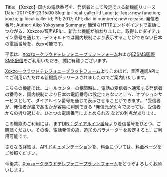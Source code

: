 Title: 【Xoxzo】国内の電話番号を、発信者として設定できる新機能リリース
Date: 2017-08-23 15:00
Slug: jp-local-caller-id
Lang: ja
Tags: new function; xoxzo; jp local caller id; PR; 2017; API; dial in numbers; new release; 発信者番号;
Author: Aiko Yokoyama
Summary: 簡潔なHTTPエンドポイントで電話につながる、Xoxzoの音声APIに、新たな機能が加わりました。取得したダイアルイン番号を通じて、デフォルトでは国内規制により表示することができない日本の電話番号を、表示可能です。

平素は、[Xoxzoークラウドテレフォニープラットフォーム](https://www.xoxzo.com/ja/)および[EZSMS国際SMS配信](https://www.ezsms.biz/ja/)をご利用いただき、誠に有難うございます。

[Xoxzoークラウドテレフォニープラットフォーム](https://www.xoxzo.com/ja/)よりこのほど、音声通話APIにてご利用いただける新機能がリリースされましたのでご案内いたします。

こちらの機能では、コールセンターの構築時に、電話の受信者へ通知する発信者の番号を、国内規制により日本の電話番号は設定できないところ、オプションサービスとして、ダイアルイン番号を通じて表示させることができます。
*受信者が、発信者が誰であるかが容易に判別できる
*発信元が別々であっても、受信者からの折り返しを、ひとつの電話番号にまとめられる
などの利点があります。

この機能のご利用には、まず[DIN：ダイアルイン番号](https://www.xoxzo.com/ja/about/dial-in-api/)より着信番号をひとつ、ご購読ください。その後、電話発信の歳、追加のパラメーターを設定すると、ご利用可能です。

さらなる詳細は、[API ドキュメンテーション](http://docs.xoxzo.com/ja/voice.html)を、料金については、[料金ページ](https://www.xoxzo.com/ja/about/pricing/#voice)をご参照ください。

今後共、[Xoxzoークラウドテレフォニープラットフォーム](https://www.xoxzo.com/ja/)をどうぞよろしくお願いします。
